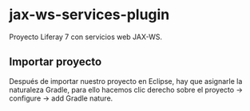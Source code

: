 # jax-ws-services-plugin
Proyecto Liferay 7 con servicios web JAX-WS.

## Importar proyecto
Después de importar nuestro proyecto en Eclipse, hay que asignarle la naturaleza Gradle, para ello hacemos clic derecho sobre el proyecto -> configure -> add Gradle nature.

